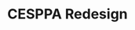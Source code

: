 ---
createdAt: 01/09/2021
title: CESPPA Redesign
highlight: Second version of CESPPA homepage
description: After completion the first version of cesppa.com landing page, I've hired by CESPPA for long term to recreate the landing page again with provided design.
type: Contract
coverImg: cesppa-redesign-v2-cover
featured: true
url: https://cesppa-redesign-v2.netlify.app/
category:
  - Site Templates, Landing Page
tools:
  - HTML
  - CSS
  - SCSS
  - JavaScript
  - Bootstrap
  - Gulp
---